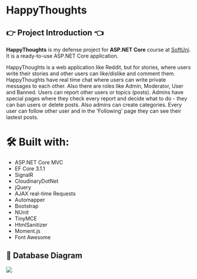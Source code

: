 # HappyThoughts

## :point_right: Project Introduction :point_left:
**HappyThoughts** is my defense project for **ASP.NET Core** course at [SoftUni](https://softuni.bg/trainings/2796/asp-net-core-february-2020). It is a ready-to-use ASP.NET Core application.

HappyThoughts is a web application like Reddit, but for stories, where users write their stories and other users can like/dislike and comment them. HappyThoughts have real time chat where users can write private messages to each other. Also there are roles like Admin, Moderator, User and Banned. Users can report other users or topics (posts). Admins have special pages where they check every report and decide what to do - they can ban users or delete posts. Also admins can create categories. Every user can follow other user and in the 'Following' page they can see their lastest posts.

# 🛠 Built with:
* ASP.NET Core MVC
* EF Core 3.1.1
* SignalR
* CloudinaryDotNet
* jQuery
* AJAX real-time Requests
* Automapper
* Bootstrap
* NUnit
* TinyMCE
* HtmlSanitizer
* Moment.js
* Font Awesome

## :floppy_disk: Database Diagram
![](https://res.cloudinary.com/doyjshrjs/image/upload/v1602600821/happythoughts-database-diagram_xoloqd.png)
